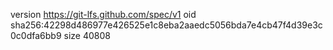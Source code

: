version https://git-lfs.github.com/spec/v1
oid sha256:42298d486977e426525e1c8eba2aaedc5056bda7e4cb47f4d39e3c0c0dfa6bb9
size 40808
